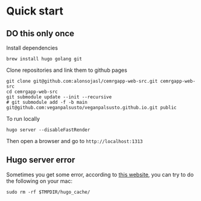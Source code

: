 # Quick start 

## DO this only once 
Install dependencies
```shell
brew install hugo golang git
```

Clone repositories and link them to github pages 
```
git clone git@github.com:alonsojasl/cemrgapp-web-src.git cemrgapp-web-src
cd cemrgapp-web-src
git submodule update --init --recursive
# git submodule add -f -b main git@github.com:veganpalsusto/veganpalsusto.github.io.git public
```

To run locally
```shell
hugo server --disableFastRender 
```

Then open a browser and go to `http://localhost:1313`

## Hugo server error

Sometimes you get some error, according to [this website](https://wowchemy.com/docs/hugo-tutorials/troubleshooting/#error-failed-to-resolve-output-format), 
you can try to do the following on your mac: 

```
sudo rm -rf $TMPDIR/hugo_cache/
```
